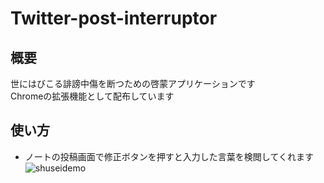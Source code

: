 # Twitter-post-interruptor
## 概要
世にはびこる誹謗中傷を断つための啓蒙アプリケーションです <br>
Chromeの拡張機能として配布しています
## 使い方
- ノートの投稿画面で修正ボタンを押すと入力した言葉を検閲してくれます
![shuseidemo](https://github.com/kamesan1577/Twitter-post-interruptor/assets/47214420/c654b2dd-9172-49f2-ba03-391bc213a386)
